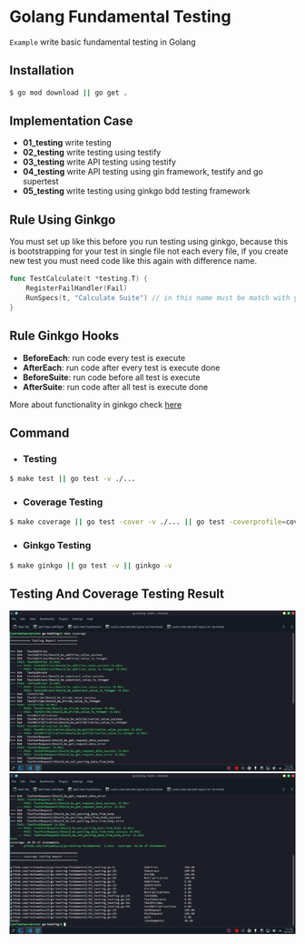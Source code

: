 # Golang Fundamental Testing

`Example` write basic fundamental testing in Golang

## Installation
```sh
$ go mod download || go get .
```

## Implementation Case

- **01_testing** write testing
- **02_testing** write testing using testify
- **03_testing** write API testing using testify
- **04_testing** write API testing using gin framework, testify and go supertest
- **05_testing** write testing using ginkgo bdd testing framework

## Rule Using Ginkgo

You must set up like this before you run testing using ginkgo, because this is bootstrapping for your test in single file not each every file, if you create new test you must need code like this again with difference name.

```go
func TestCalculate(t *testing.T) {
	RegisterFailHandler(Fail)
	RunSpecs(t, "Calculate Suite") // in this name must be match with your call test in describe wrapper
}
```

## Rule Ginkgo Hooks

- **BeforeEach**: run code every test is execute
- **AfterEach**:  run code after every test is execute done
- **BeforeSuite**: run code before all test is execute
- **AfterSuite**:  run code after all test is execute done

More about functionality in ginkgo check [here](https://github.com/onsi/ginkgo/blob/ver2/docs/index.md)

## Command

- ### Testing

```sh
$ make test || go test -v ./...
```

- ### Coverage Testing

```sh
$ make coverage || go test -cover -v ./... || go test -coverprofile=coverage.out ./... || go tool cover -func=coverage.out
```

- ### Ginkgo Testing

```sh
$ make ginkgo || go test -v || ginkgo -v
```

## Testing And Coverage Testing Result

<img src="./images/testing.png"/>
<img src="./images/coverage.png"/>
